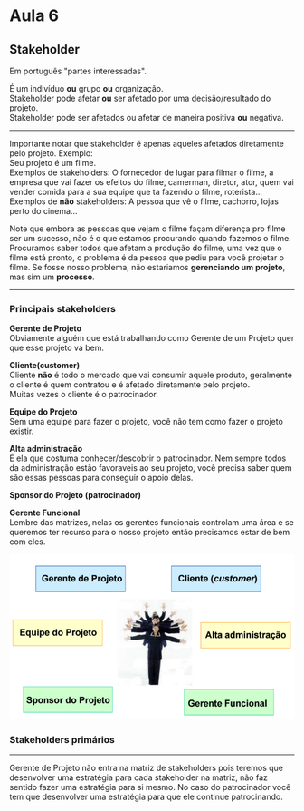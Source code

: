 # Aula 6

## Stakeholder
Em português "partes interessadas".

É um indivíduo **ou** grupo **ou** organização.  
Stakeholder pode afetar **ou** ser afetado por uma decisão/resultado do projeto.  
Stakeholder pode ser afetados ou afetar de maneira positiva **ou** negativa.  

---

Importante notar que stakeholder é apenas aqueles afetados diretamente pelo projeto. Exemplo:   
Seu projeto é um filme.  
Exemplos de stakeholders: O fornecedor de lugar para filmar o filme, a empresa que vai fazer os efeitos do filme, camerman, diretor, ator, quem vai vender comida para a sua equipe que ta fazendo o filme, roterista...  
Exemplos de **não** stakeholders: A pessoa que vê o filme, cachorro, lojas perto do cinema...  

Note que embora as pessoas que vejam o filme façam diferença pro filme ser um sucesso, não é o que estamos procurando quando fazemos o filme. Procuramos saber todos que afetam a produção do filme, uma vez que o filme está pronto, o problema é da pessoa que pediu para você projetar o filme. Se fosse nosso problema, não estariamos **gerenciando um projeto**, mas sim um **processo**.  

---

### Principais stakeholders

**Gerente de Projeto**  
Obviamente alguém que está trabalhando como Gerente de um Projeto quer que esse projeto vá bem.  

**Cliente(customer)**  
Cliente **não** é todo o mercado que vai consumir aquele produto, geralmente o cliente é quem contratou e é afetado diretamente pelo projeto.  
Muitas vezes o cliente é o patrocinador.  

**Equipe do Projeto**  
Sem uma equipe para fazer o projeto, você não tem como fazer o projeto existir.  

**Alta administração**  
É ela que costuma conhecer/descobrir o patrocinador. Nem sempre todos da administração estão favoraveis ao seu projeto, você precisa saber quem são essas pessoas para conseguir o apoio delas.  

**Sponsor do Projeto (patrocinador)**  

**Gerente Funcional**  
Lembre das matrizes, nelas os gerentes funcionais controlam uma área e se queremos ter recurso para o nosso projeto então precisamos estar de bem com eles.  

![Principais Stakeholder](principaisstakeholders.PNG)

### Stakeholders primários




---

Gerente de Projeto não entra na matriz de stakeholders pois teremos que desenvolver uma estratégia para cada stakeholder na matriz,  não faz sentido fazer uma estratégia para si mesmo. No caso do patrocinador você tem que desenvolver uma estratégia para que ele continue patrocinando.  
